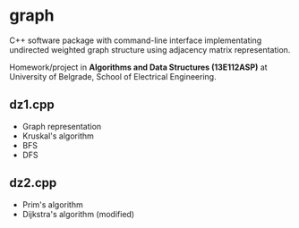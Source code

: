 # graph
C++ software package with command-line interface implementating undirected weighted graph structure using adjacency matrix representation.

Homework/project in **Algorithms and Data Structures (13E112ASP)** at University of Belgrade, School of Electrical Engineering.

## dz1.cpp
* Graph representation
* Kruskal's algorithm
* BFS
* DFS

## dz2.cpp
* Prim's algorithm
* Dijkstra's algorithm (modified)
